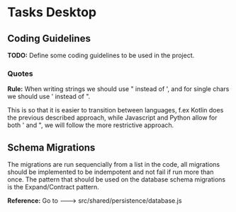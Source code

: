 # Tasks Desktop

## Coding Guidelines

**TODO:** Define some coding guidelines to be used in the project. 

### Quotes

**Rule:** When writing strings we should use " instead of ', and for single 
chars we should use ' instead of ". 

This is so that it is easier to transition between languages, 
f.ex Kotlin does the previous described approach, while Javascript and Python
allow for both ' and ", we will follow the more restrictive approach. 

## Schema Migrations

The migrations are run sequencially from a list in the code, all migrations
should be implemented to be indempotent and not fail if run more than once. The 
pattern that should be used on the database schema migrations is the Expand/Contract
pattern. 

**Reference:** Go to ---> src/shared/persistence/database.js